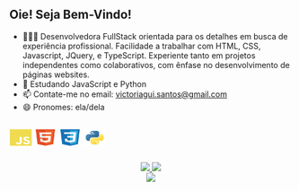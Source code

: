 ## Oie! Seja Bem-Vindo!
- 🙎🏾‍♀ Desenvolvedora FullStack orientada para os detalhes em busca de experiência profissional. Facilidade a trabalhar com HTML, CSS, Javascript, JQuery, e TypeScript. Experiente tanto em projetos independentes como colaborativos, com ênfase no desenvolvimento de páginas websites.
- 🌱 Estudando JavaScript e Python
- 📫 Contate-me no email: victoriagui.santos@gmail.com
- 😄 Pronomes: ela/dela


<div style="display: inline_block"><br>
  <img align="center" alt="victoria-Js" height="30" width="40" src="https://raw.githubusercontent.com/devicons/devicon/master/icons/javascript/javascript-plain.svg">
  <img align="center" alt="victoria-HTML" height="30" width="40" src="https://raw.githubusercontent.com/devicons/devicon/master/icons/html5/html5-original.svg">
  <img align="center" alt="victoria-CSS" height="30" width="40" src="https://raw.githubusercontent.com/devicons/devicon/master/icons/css3/css3-original.svg">
  <img align="center" alt="victoria-Python" height="30" width="40" src="https://raw.githubusercontent.com/devicons/devicon/master/icons/python/python-original.svg">
  
##

<div align="center">
  <a href="https://github.com/VICTORIAGUI">
  <img height="180em" src="https://github-readme-stats.vercel.app/api?username=VICTORIAGUI&show_icons=true&theme=dark&include_all_commits=true&count_private=false"/>
  <img height="180em" src="https://github-readme-stats.vercel.app/api/top-langs/?username=VICTORIAGUI&layout=compact&langs_count=7&theme=dark"/>
</div>
 
 <div align="center">
  <a href="https://www.linkedin.com/in/victoriagui/" target="_blank"><img src="https://img.shields.io/badge/-LinkedIn-%230077B5?style=for-the-badge&logo=linkedin&logoColor=white" target="_blank"></a> 
 </div>
 
